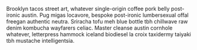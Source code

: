 Brooklyn tacos street art, whatever single-origin coffee pork belly post-ironic austin. Pug migas locavore, bespoke post-ironic lumbersexual offal freegan authentic neutra. Sriracha tofu meh blue bottle tbh chillwave raw denim kombucha wayfarers celiac. Master cleanse austin cornhole whatever, letterpress hammock iceland biodiesel la croix taxidermy taiyaki tbh mustache intelligentsia.